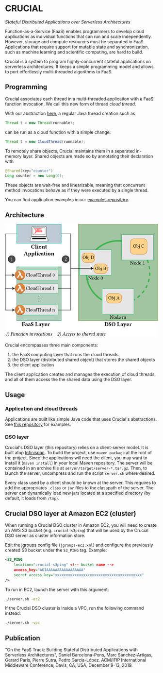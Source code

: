 # CRUCIAL
_Stateful Distributed Applications over Serverless Architectures_

Function-as-a-Service (FaaS) enables programmers to develop cloud applications
as individual functions that can run and scale independently.
However, storage and compute resources must be separated in FaaS.
Applications that require support for mutable state and synchronization,
such as machine learning and scientific computing, are hard to build.

Crucial is a system to program highly-concurrent stateful applications on
serverless architectures. It keeps a simple programming model and allows to
port effortlessly multi-threaded algorithms to FaaS.

## Programming

Crucial associates each thread in a multi-threaded application with a FaaS
function invocation. We call this new form of thread _cloud thread_.

With our abstraction 
[here](https://github.com/danielBCN/crucial-examples/tree/master/aws-executor),
a regular Java thread creation such as

```java
Thread t = new Thread(runnable);
```

can be run as a cloud function with a simple change:

```java
Thread t = new CloudThread(runnable);
```

To remotely share objects, Crucial maintains them in a separated in-memory
layer. Shared objects are made so by annotating their declaration with

```java
@Shared(key="counter")
Long counter = new Long(0);
```

These objects are wait-free and linearizable, meaning that concurrent method
invocations behave as if they were executed by a single thread.

You can find application examples in our
[examples repository](https://github.com/danielBCN/crucial-examples).

## Architecture

![arch](./images/architecture.png "Crucial architecture")

Crucial encompasses three main components:

 1. the FaaS computing layer that runs the cloud threads
 2. the DSO layer (distributed shared object) that stores the shared objects
 3. the client application

The client application creates and manages the execution of cloud threads, and
all of them access the the shared data using the DSO layer.

## Usage

### Application and cloud threads
Applications are built like simple Java code that uses Crucial's abstractions.
See [this repository](https://github.com/danielBCN/crucial-examples)
for examples.

### DSO layer
Crucial's DSO layer (this repository) relies on a client-server model.
It is built atop [Infinispan](https://infinispan.org).
To build the project, use `maven package` at the root of the project.
Since the applications will need the client, you may want to install it
(`maven install`) in your local Maven repository.
The server will be contained in an archive file at `server/target/server-*.tar.gz`.
Then, to launch the server, uncompress and run the script `server.sh` where
desired.

Every class used by a client should be known at the server.
This requires to add the appropriates `.class` or `jar` files to the classpath
of the server. The server can dynamically load new jars located at a specified
directory (by default, it loads from `/tmp`).

## Crucial DSO layer at Amazon EC2 (cluster)

When running a Crucial DSO cluster in Amazon EC2, you will need to create an AWS S3 bucket (e.g. `crucial-s3ping`) that will be used by the Crucial DSO server as cluster information store.

Edit the jgroups config file (`jgroups-ec2.xml`) and configure the previously created S3 bucket under the `S3_PING` tag. Example:

```xml
<S3_PING
    location="crucial-s3ping" <!-- bucket name -->
    access_key="AKIAAAAAAAAAAAAAAAAA"
    secret_access_key="xxxxxxxxxxxxxxxxxxxxxxxxxxxxxxxxxxxxxxxx"
/>
```

To run in EC2, launch the server with this argument:

```bash
./server.sh -ec2
```

If the Crucial DSO cluster is inside a VPC, run the following command instead:

```bash
./server.sh -vpc
```

## Publication

"On the FaaS Track: Building Stateful Distributed Applications with Serverless Architectures", Daniel Barcelona-Pons, Marc Sánchez-Artigas, Gerard París, Pierre Sutra, Pedro García-López. ACM/IFIP International Middleware Conference, Davis, CA, USA, December 9-13, 2019.